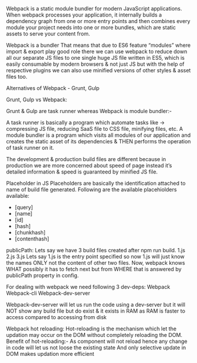 Webpack is a static module bundler for modern JavaScript applications. When webpack processes your application, it internally builds a dependency graph from one or more entry points and then combines every module your project needs into one or more bundles, which are static assets to serve your content from.

Webpack is a bundler
That means that due to ES6 feature “modules” where import & export play good role there we can use webpack to reduce down all our separate JS files to one single huge JS file written in ES5, which is easily consumable by modern browsers & not just JS but with the help of respective plugins we can also use minified versions of other styles & asset files too.

Alternatives of Webpack -
Grunt, Gulp

Grunt, Gulp vs Webpack:

Grunt & Gulp are task runner whereas
Webpack is module bundler:-

A task runner is basically a program which automate tasks like
-> compressing JS file, reducing SaaS file to CSS file, minifying files, etc.
A module bundler is a program which visits all modules of our application and creates the static asset of its dependencies & THEN performs the operation of task runner on it.

The development & production build files are different because in production we are more concerned about speed of page instead it’s detailed information & speed is guaranteed by minified JS file.

Placeholder in JS
Placeholders are basically the identification attached to name of build file generated. Following are the available placehiolders available:

- [query]
- [name]
- [id]
- [hash]
- [chunkhash]
- [contenthash]

publicPath:
Lets say we have 3 build files created after npm run build.
1.js 2.js 3.js
Lets say 1.js is the entry point specified so now 1.js will just know the names ONLY not the content of other two files. Now, webpack knows WHAT possibly it has to fetch next but from WHERE that is answered by publicPath property in config.

For dealing with webpack we need following 3 dev-deps:
Webpack
Webpack-cli
Webpack-dev-server

Webpack-dev-server will let us run the code using a dev-server but it will NOT show any build file but do exist & it exists in RAM as RAM is faster to access compared to accessing from disk

Webpack hot reloading:
Hot-reloading is the mechanism which let the updation may occur on the DOM without completely reloading the DOM.
Benefit of hot-reloading:-
As component will not reload hence any change in code will let us not loose the existing state
And only selective update in DOM makes updation more efficient
